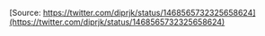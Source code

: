 [Source: https://twitter.com/diprjk/status/1468565732325658624](https://twitter.com/diprjk/status/1468565732325658624)